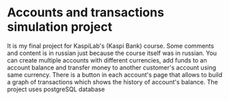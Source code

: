 # Accounts and transactions simulation project
It is my final project for KaspiLab's (Kaspi Bank) course. Some comments and content is in russian just because the course itself was in russian.
You can create multiple accounts with different currencies, add funds to an account balance and transfer money to another customer's account using same currency.
There is a button in each account's page that allows to build a graph of transactions which shows the history of account's balance. The project uses postgreSQL database

